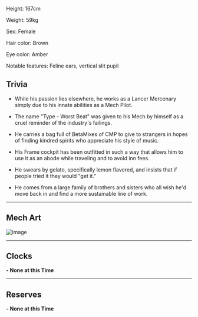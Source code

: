Height: 167cm

Weight: 59kg

Sex: Female

Hair color: Brown

Eye color: Amber

Notable features: Feline ears, vertical slit pupil

## Trivia
- While his passion lies elsewhere, he works as a Lancer Mercenary simply due to his innate abilities as a Mech Pilot.

- The name "Type - Worst Beat" was given to his Mech by himself as a cruel reminder of the industry's failings.

- He carries a bag full of BetaMixes of CMP to give to strangers in hopes of finding kindred spirits who appreciate his style of music.

- His Frame cockpit has been outfitted in such a way that allows him to use it as an abode while traveling and to avoid inn fees.

- He swears by gelato, specifically lemon flavored, and insists that if people tried it they would "get it."

- He comes from a large family of brothers and sisters who all wish he'd move back in and find a more sustainable line of work.

---
## Mech Art
![image](/mechs/Legacy.png)

---
## Clocks

**- None at this Time**

---
## Reserves

**- None at this Time**
